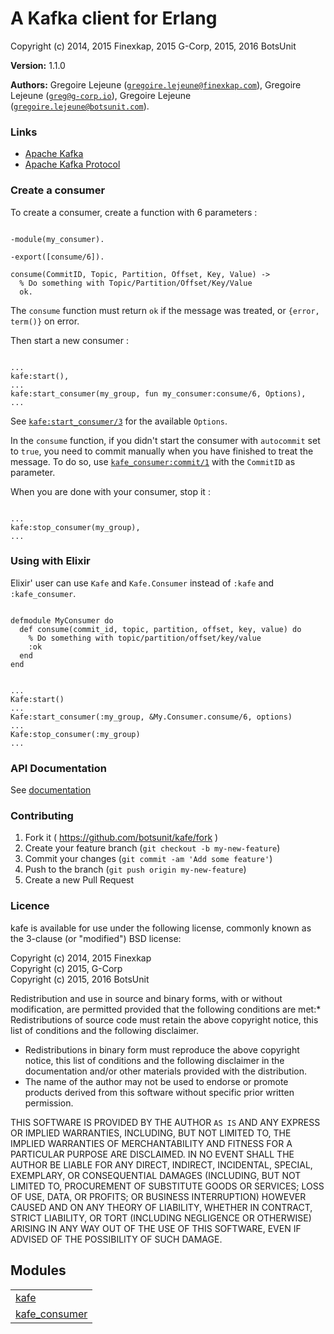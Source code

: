 

# A Kafka client for Erlang #

Copyright (c) 2014, 2015 Finexkap, 2015 G-Corp, 2015, 2016 BotsUnit

__Version:__ 1.1.0

__Authors:__ Gregoire Lejeune ([`gregoire.lejeune@finexkap.com`](mailto:gregoire.lejeune@finexkap.com)), Gregoire Lejeune ([`greg@g-corp.io`](mailto:greg@g-corp.io)), Gregoire Lejeune ([`gregoire.lejeune@botsunit.com`](mailto:gregoire.lejeune@botsunit.com)).


### Links ###
* [Apache Kafka](http://kafka.apache.org)
* [Apache Kafka Protocol](https://cwiki.apache.org/confluence/display/KAFKA/A+Guide+To+The+Kafka+Protocol)



### Create a consumer ###

To create a consumer, create a function with 6 parameters :

```

-module(my_consumer).

-export([consume/6]).

consume(CommitID, Topic, Partition, Offset, Key, Value) ->
  % Do something with Topic/Partition/Offset/Key/Value
  ok.

```

The `consume` function must return `ok` if the message was treated, or `{error, term()}` on error.

Then start a new consumer :

```

...
kafe:start(),
...
kafe:start_consumer(my_group, fun my_consumer:consume/6, Options),
...

```

See [`kafe:start_consumer/3`](kafe.md#start_consumer-3) for the available `Options`.

In the `consume` function, if you didn't start the consumer with `autocommit` set to `true`, you need to commit manually when you
have finished to treat the message. To do so, use [`kafe_consumer:commit/1`](kafe_consumer.md#commit-1) with the `CommitID` as parameter.

When you are done with your consumer, stop it :

```

...
kafe:stop_consumer(my_group),
...

```


### Using with Elixir ###

Elixir' user can use `Kafe` and `Kafe.Consumer` instead of `:kafe` and `:kafe_consumer`.

```

defmodule MyConsumer do
  def consume(commit_id, topic, partition, offset, key, value) do
    % Do something with topic/partition/offset/key/value
    :ok
  end
end

```

```

...
Kafe:start()
...
Kafe:start_consumer(:my_group, &My.Consumer.consume/6, options)
...
Kafe:stop_consumer(:my_group)
...

```


### API Documentation ###

See [documentation](doc/)


### Contributing ###
1. Fork it ( https://github.com/botsunit/kafe/fork )
1. Create your feature branch (`git checkout -b my-new-feature`)
1. Commit your changes (`git commit -am 'Add some feature'`)
1. Push to the branch (`git push origin my-new-feature`)
1. Create a new Pull Request



### Licence ###

kafe is available for use under the following license, commonly known as the 3-clause (or "modified") BSD license:

Copyright (c) 2014, 2015 Finexkap<br />
Copyright (c) 2015, G-Corp<br />
Copyright (c) 2015, 2016 BotsUnit<br />

Redistribution and use in source and binary forms, with or without modification, are permitted provided that the following conditions are met:* Redistributions of source code must retain the above copyright notice, this list of conditions and the following disclaimer.
* Redistributions in binary form must reproduce the above copyright notice, this list of conditions and the following disclaimer in the documentation and/or other materials provided with the distribution.
* The name of the author may not be used to endorse or promote products derived from this software without specific prior written permission.



THIS SOFTWARE IS PROVIDED BY THE AUTHOR `AS IS` AND ANY EXPRESS OR IMPLIED WARRANTIES, INCLUDING, BUT NOT LIMITED TO, THE IMPLIED WARRANTIES OF MERCHANTABILITY AND FITNESS FOR A PARTICULAR PURPOSE ARE DISCLAIMED. IN NO EVENT SHALL THE AUTHOR BE LIABLE FOR ANY DIRECT, INDIRECT, INCIDENTAL, SPECIAL, EXEMPLARY, OR CONSEQUENTIAL DAMAGES (INCLUDING, BUT NOT LIMITED TO, PROCUREMENT OF SUBSTITUTE GOODS OR SERVICES; LOSS OF USE, DATA, OR PROFITS; OR BUSINESS INTERRUPTION) HOWEVER CAUSED AND ON ANY THEORY OF LIABILITY, WHETHER IN CONTRACT, STRICT LIABILITY, OR TORT (INCLUDING NEGLIGENCE OR OTHERWISE) ARISING IN ANY WAY OUT OF THE USE OF THIS SOFTWARE, EVEN IF ADVISED OF THE POSSIBILITY OF SUCH DAMAGE.


## Modules ##


<table width="100%" border="0" summary="list of modules">
<tr><td><a href="kafe.md" class="module">kafe</a></td></tr>
<tr><td><a href="kafe_consumer.md" class="module">kafe_consumer</a></td></tr></table>

